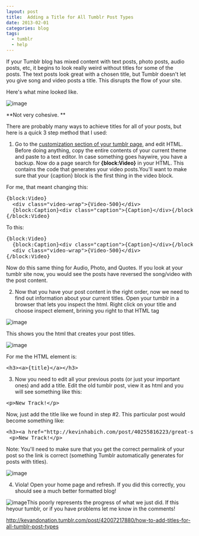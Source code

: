```yaml
---
layout: post
title:  Adding a Title for All Tumblr Post Types
date: 2013-02-01
categories: blog
tags:
  - tumblr
  - help
---
```


If your Tumblr blog has mixed content with text posts, photo posts, audio posts, etc, it begins to look really weird without titles for some of the posts.&nbsp;The text posts look great with a chosen title, but Tumblr doesn't let you give song and video posts a title. This disrupts the flow of your site.

Here's what mine looked like.&nbsp;

![image](https://66.media.tumblr.com/fc2d7b5cc70e9734bf0851f04955816e/tumblr_inline_mhj135Wcye1qz4rgp.png)

**Not very cohesive. **

There are probably many ways to achieve titles for all of your posts, but here is a quick 3 step method that I used:

1) Go to the [customization section of your tumblr page](http://www.tumblr.com/customize "Will Open in New Window"), and edit HTML. Before doing anything, copy the entire contents&nbsp;of your current theme and paste to a text editor. In case something goes haywire, you have a backup. Now do a page search for&nbsp;**{block:Video}**&nbsp;in your HTML. This contains the code that generates your video posts.You'll want to make sure that your {caption} block&nbsp;is the first thing in the video block.&nbsp;

For me, that meant changing this:

<pre>{block:Video}
&nbsp;&nbsp;&lt;div class="video-wrap"&gt;{Video-500}&lt;/div&gt;
&nbsp;&nbsp;{block:Caption}&lt;div class="caption"&gt;{Caption}&lt;/div&gt;{/block:Caption}
{/block:Video}</pre>

To this:

<pre>{block:Video}
&nbsp;&nbsp;{block:Caption}&lt;div class="caption"&gt;{Caption}&lt;/div&gt;{/block:Caption}
&nbsp;&nbsp;&lt;div class="video-wrap"&gt;{Video-500}&lt;/div&gt;
{/block:Video}</pre>

Now do this same thing for Audio, Photo, and Quotes. If you look at your tumblr site now, you would see the&nbsp;posts have reversed the song/video with the post content.

2) Now that you have your post content in the right order, now we need to find out information about your current titles. Open your tumblr in a browser that lets you inspect the html. Right click on your title and choose inspect element, brining you right to that HTML tag

![image](https://66.media.tumblr.com/9ab11c08cfcced8dae3a9a8ae5d4c311/tumblr_inline_mhj1njKlMl1qz4rgp.png)

This shows you the html that creates your post titles.&nbsp;

![image](https://66.media.tumblr.com/e01bf1483410d5ea86a3b33b04e5fb9d/tumblr_inline_mhj1p59cR61qz4rgp.png)

For me the HTML element is:

<pre>&lt;h3&gt;&lt;a&gt;{title}&lt;/a&gt;&lt;/h3&gt;</pre>

3) Now you need to edit all your previous posts (or just your important ones) and add a title. Edit the old tumblr post, view it as html and you will see something like this:

<pre>&lt;p&gt;New Track!&lt;/p&gt;</pre>

Now, just add the title like we found in step #2. This&nbsp;particular&nbsp;post would become something like:

<pre>&lt;h3&gt;&lt;a href="http://kevinhabich.com/post/40255816223/great-song"&gt;Sir Sly - Gold&lt;/a&gt;&lt;/h3&gt;
&nbsp;&lt;p&gt;New Track!&lt;/p&gt;</pre>

Note: You'll need to make sure that you get the correct permalink of your post so the link is correct (something Tumblr automatically generates&nbsp;for posts with titles).

![image](https://66.media.tumblr.com/6b072c9a62d2c9d49742676fbf7a71cd/tumblr_inline_mhj1wxdIIm1qz4rgp.png)

4) Viola! Open your home page and refresh. If you did this correctly, you should see a much better formatted blog!

![image](https://66.media.tumblr.com/c11ce2a82a0cd941f5425d06d5bd06a0/tumblr_inline_mhj2x2LwRo1qz4rgp.png)This poorly represents the progress of what we just did. If this heyour tumblr, or if you have problems let me know in the comments!

http://kevandonation.tumblr.com/post/42007217880/how-to-add-titles-for-all-tumblr-post-types
